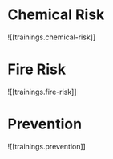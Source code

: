 
# Chemical Risk

![[trainings.chemical-risk]]

# Fire Risk

![[trainings.fire-risk]]

# Prevention

![[trainings.prevention]]